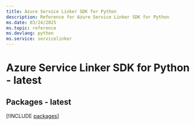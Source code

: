```yaml
---
title: Azure Service Linker SDK for Python
description: Reference for Azure Service Linker SDK for Python
ms.date: 03/24/2025
ms.topic: reference
ms.devlang: python
ms.service: servicelinker
---
```

# Azure Service Linker SDK for Python - latest
## Packages - latest
[!INCLUDE [packages](service-linker-index.md)]